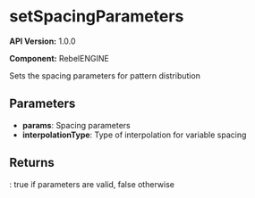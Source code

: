 # setSpacingParameters

**API Version:** 1.0.0

**Component:** RebelENGINE

Sets the spacing parameters for pattern distribution

## Parameters

- **params**: Spacing parameters
- **interpolationType**: Type of interpolation for variable spacing

## Returns

: true if parameters are valid, false otherwise

